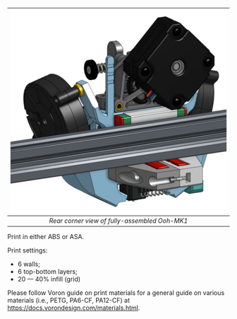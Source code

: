 | ![ooh-mk1-rear-corner-view.png](<.png/.jpeg/.jpg/bottom-up view.png>)
|:--:|
| *Rear corner view of fully-assembled Ooh-MK1* |

Print in either ABS or ASA. 

Print settings:
- 6 walls;
- 6 top-bottom layers;
- 20 — 40% infill (grid)

Please follow Voron guide on print materials for a general guide on various materials (i.e., PETG, PA6-CF, PA12-CF) at https://docs.vorondesign.com/materials.html.
